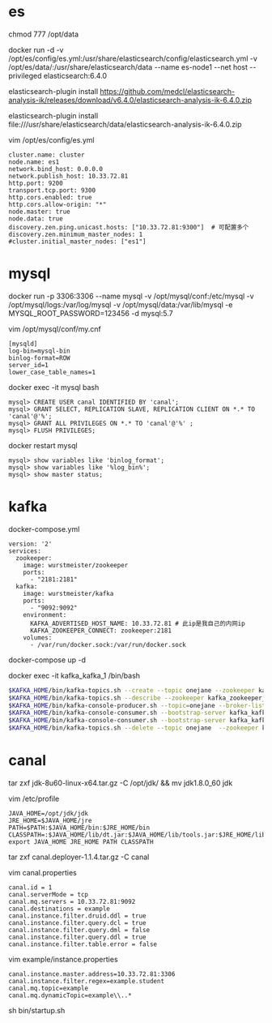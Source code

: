 # es
chmod 777 /opt/data

docker run -d -v /opt/es/config/es.yml:/usr/share/elasticsearch/config/elasticsearch.yml -v /opt/es/data/:/usr/share/elasticsearch/data --name es-node1 --net host --privileged elasticsearch:6.4.0

elasticsearch-plugin install https://github.com/medcl/elasticsearch-analysis-ik/releases/download/v6.4.0/elasticsearch-analysis-ik-6.4.0.zip

elasticsearch-plugin install  file:///usr/share/elasticsearch/data/elasticsearch-analysis-ik-6.4.0.zip

vim /opt/es/config/es.yml

```
cluster.name: cluster
node.name: es1
network.bind_host: 0.0.0.0
network.publish_host: 10.33.72.81
http.port: 9200
transport.tcp.port: 9300
http.cors.enabled: true
http.cors.allow-origin: "*"
node.master: true
node.data: true
discovery.zen.ping.unicast.hosts: ["10.33.72.81:9300"]  # 可配置多个
discovery.zen.minimum_master_nodes: 1
#cluster.initial_master_nodes: ["es1"]
```

# mysql

docker run -p 3306:3306 --name mysql -v /opt/mysql/conf:/etc/mysql -v /opt/mysql/logs:/var/log/mysql -v /opt/mysql/data:/var/lib/mysql -e MYSQL_ROOT_PASSWORD=123456 -d mysql:5.7

vim /opt/mysql/conf/my.cnf

```
[mysqld]
log-bin=mysql-bin
binlog-format=ROW
server_id=1
lower_case_table_names=1
```

docker exec -it mysql bash

```
mysql> CREATE USER canal IDENTIFIED BY 'canal';  
mysql> GRANT SELECT, REPLICATION SLAVE, REPLICATION CLIENT ON *.* TO 'canal'@'%'; 
mysql> GRANT ALL PRIVILEGES ON *.* TO 'canal'@'%' ; 
mysql> FLUSH PRIVILEGES; 
```

docker restart mysql

```
mysql> show variables like 'binlog_format';
mysql> show variables like '%log_bin%';
mysql> show master status;
```

# kafka

docker-compose.yml

```
version: '2'
services:
  zookeeper:
    image: wurstmeister/zookeeper
    ports:
      - "2181:2181"
  kafka:
    image: wurstmeister/kafka
    ports:
      - "9092:9092"
    environment:
      KAFKA_ADVERTISED_HOST_NAME: 10.33.72.81 # 此ip是我自己的内网ip
      KAFKA_ZOOKEEPER_CONNECT: zookeeper:2181
    volumes:
      - /var/run/docker.sock:/var/run/docker.sock
```

docker-compose up -d

docker exec -it kafka_kafka_1 /bin/bash

```bash
$KAFKA_HOME/bin/kafka-topics.sh --create --topic onejane --zookeeper kafka_zookeeper_1:2181 --replication-factor 1 --partitions 1 创建topic
$KAFKA_HOME/bin/kafka-topics.sh --describe --zookeeper kafka_zookeeper_1 --topic onejane  查看topic信息
$KAFKA_HOME/bin/kafka-console-producer.sh --topic=onejane --broker-list kafka_kafka_1:9092  发布消息
$KAFKA_HOME/bin/kafka-console-consumer.sh --bootstrap-server kafka_kafka_1:9092 --from-beginning --topic onejane  从头消费
$KAFKA_HOME/bin/kafka-console-consumer.sh --bootstrap-server kafka_kafka_1:9092 --partition 0 --offset 2 --topic onejane  按offset消费
$KAFKA_HOME/bin/kafka-topics.sh --delete --topic onejane  --zookeeper kafka_zookeeper_1:2181
```

# canal

tar zxf jdk-8u60-linux-x64.tar.gz -C /opt/jdk/ && mv jdk1.8.0_60 jdk

vim /etc/profile

```
JAVA_HOME=/opt/jdk/jdk
JRE_HOME=$JAVA_HOME/jre
PATH=$PATH:$JAVA_HOME/bin:$JRE_HOME/bin
CLASSPATH=:$JAVA_HOME/lib/dt.jar:$JAVA_HOME/lib/tools.jar:$JRE_HOME/lib/dt.jar
export JAVA_HOME JRE_HOME PATH CLASSPATH
```

tar zxf canal.deployer-1.1.4.tar.gz -C canal

vim canal.properties

```
canal.id = 1
canal.serverMode = tcp
canal.mq.servers = 10.33.72.81:9092
canal.destinations = example
canal.instance.filter.druid.ddl = true
canal.instance.filter.query.dcl = true
canal.instance.filter.query.dml = false
canal.instance.filter.query.ddl = true
canal.instance.filter.table.error = false
```

vim example/instance.properties

```
canal.instance.master.address=10.33.72.81:3306
canal.instance.filter.regex=example.student
canal.mq.topic=example
canal.mq.dynamicTopic=example\\..*
```

sh bin/startup.sh









































































